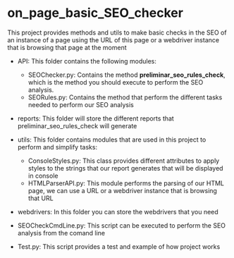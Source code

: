 # on_page_basic_SEO_checker
 This project provides methods and utils to make basic checks in the SEO of an instance of a page using the URL of this page or a webdriver instance that is browsing that page at the moment

- API: This folder contains the following modules:
  - SEOChecker.py: Contains the method <b>preliminar_seo_rules_check</b>, which is the method you should execute to perform the SEO analysis.
  - SEORules.py: Contains the method that perform the different tasks needed to perform our SEO analysis
 
 - reports: This folder will store the different reports that preliminar_seo_rules_check will generate
 
 - utils: This folder contains modules that are used in this project to perform and simplify tasks:
   - ConsoleStyles.py: This class provides different attributes to apply styles to the strings that our report generates that will be displayed in console
   - HTMLParserAPI.py: This module performs the parsing of our HTML page, we can use a URL or a webdriver instance that is browsing that URL
   
- webdrivers: In this folder you can store the webdrivers that you need

- SEOCheckCmdLine.py: This script can be executed to perform the SEO analysis from the comand line

- Test.py: This script provides a test and example of how project works
